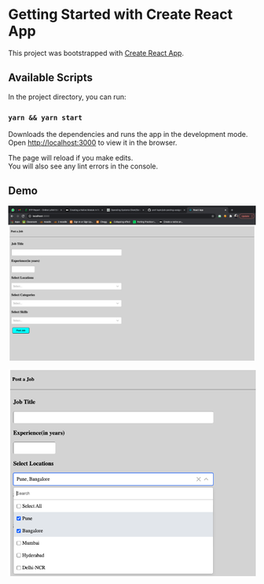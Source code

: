 # Getting Started with Create React App

This project was bootstrapped with [Create React App](https://github.com/facebook/create-react-app).

## Available Scripts

In the project directory, you can run:

### `yarn && yarn start`

Downloads the dependencies and runs the app in the development mode.\
Open [http://localhost:3000](http://localhost:3000) to view it in the browser.

The page will reload if you make edits.\
You will also see any lint errors in the console.

## Demo

![ss1](https://github.com/prof-lupin/job-posting-assignment/blob/master/screenshots/Screenshot%202021-02-03%20at%202.24.37%20PM.png)


![ss2](https://github.com/prof-lupin/job-posting-assignment/blob/master/screenshots/Screenshot%202021-02-03%20at%202.34.30%20PM.png)